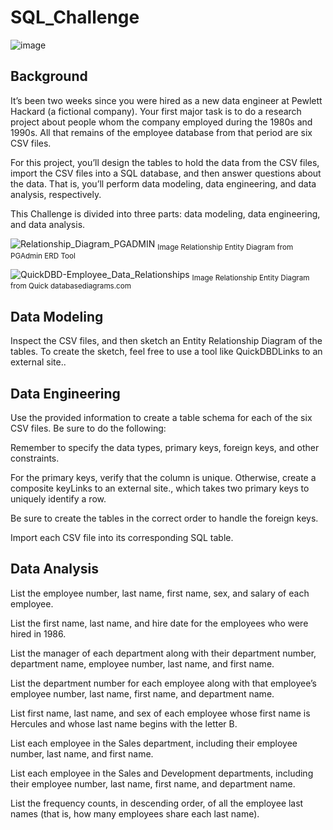 # SQL_Challenge


![image](https://user-images.githubusercontent.com/119762874/222996231-989b0062-ff0f-4eb6-86cd-3e4a148a9dba.png)







## Background

It’s been two weeks since you were hired as a new data engineer at Pewlett Hackard (a fictional company). Your first major task is to do a research project about people whom the company employed during the 1980s and 1990s. All that remains of the employee database from that period are six CSV files.

For this project, you’ll design the tables to hold the data from the CSV files, import the CSV files into a SQL database, and then answer questions about the data. That is, you’ll perform data modeling, data engineering, and data analysis, respectively.

This Challenge is divided into three parts: data modeling, data engineering, and data analysis.



![Relationship_Diagram_PGADMIN](https://user-images.githubusercontent.com/119762874/222993653-705f59a7-232f-490b-905b-90d7cb5a5f4f.png)
<sub>Image Relationship Entity Diagram from PGAdmin ERD Tool</sub>


![QuickDBD-Employee_Data_Relationships](https://user-images.githubusercontent.com/119762874/222993740-f035c72a-7c8b-44cc-92f2-1e70f1042b5c.png)
<sub>Image Relationship Entity Diagram from Quick databasediagrams.com</sub>


## Data Modeling
Inspect the CSV files, and then sketch an Entity Relationship Diagram of the tables. To create the sketch, feel free to use a tool like QuickDBDLinks to an external site..

## Data Engineering
Use the provided information to create a table schema for each of the six CSV files. Be sure to do the following:

Remember to specify the data types, primary keys, foreign keys, and other constraints.

For the primary keys, verify that the column is unique. Otherwise, create a composite keyLinks to an external site., which takes two primary keys to uniquely identify a row.

Be sure to create the tables in the correct order to handle the foreign keys.

Import each CSV file into its corresponding SQL table.

## Data Analysis

List the employee number, last name, first name, sex, and salary of each employee.

List the first name, last name, and hire date for the employees who were hired in 1986.

List the manager of each department along with their department number, department name, employee number, last name, and first name.

List the department number for each employee along with that employee’s employee number, last name, first name, and department name.

List first name, last name, and sex of each employee whose first name is Hercules and whose last name begins with the letter B.

List each employee in the Sales department, including their employee number, last name, and first name.

List each employee in the Sales and Development departments, including their employee number, last name, first name, and department name.

List the frequency counts, in descending order, of all the employee last names (that is, how many employees share each last name).



